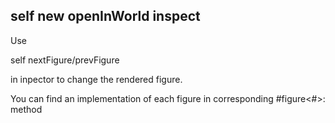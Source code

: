self new openInWorld inspect
----
Use

self nextFigure/prevFigure

in inpector to change the rendered figure.

You can find an implementation of each figure in
corresponding #figure<#>: method